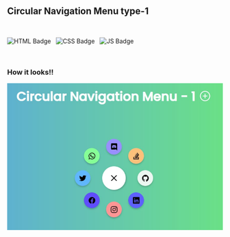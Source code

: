 ## Circular Navigation Menu type-1

<br />

![HTML Badge](https://img.shields.io/badge/HTML5-E34F26?style=for-the-badge&logo=html5&logoColor=white) &nbsp; 
![CSS Badge](https://img.shields.io/badge/CSS3-1572B6?style=for-the-badge&logo=css3&logoColor=white) &nbsp;
![JS Badge](https://img.shields.io/badge/JavaScript-323330?style=for-the-badge&logo=javascript&logoColor=F7DF1E) &nbsp;

<br />


### How it looks!!

![screenshot](https://github.com/Lakshit-Chiranjiv/Web-Dev-Shorts/blob/main/Circular%20Navigation%20Menu%20type1/assets/sitess.png.jpg)
